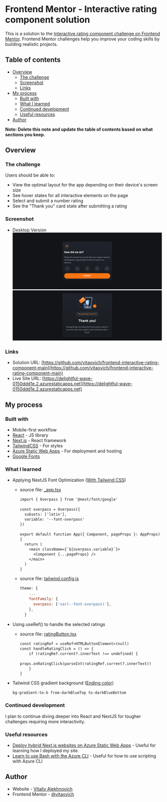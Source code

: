 # Frontend Mentor - Interactive rating component solution

This is a solution to the [Interactive rating component challenge on Frontend Mentor](https://www.frontendmentor.io/challenges/interactive-rating-component-koxpeBUmI). Frontend Mentor challenges help you improve your coding skills by building realistic projects. 

## Table of contents

- [Overview](#overview)
  - [The challenge](#the-challenge)
  - [Screenshot](#screenshot)
  - [Links](#links)
- [My process](#my-process)
  - [Built with](#built-with)
  - [What I learned](#what-i-learned)
  - [Continued development](#continued-development)
  - [Useful resources](#useful-resources)
- [Author](#author)

**Note: Delete this note and update the table of contents based on what sections you keep.**

## Overview

### The challenge

Users should be able to:

- View the optimal layout for the app depending on their device's screen size
- See hover states for all interactive elements on the page
- Select and submit a number rating
- See the "Thank you" card state after submitting a rating

### Screenshot

- Desktop Version
![Desktop](./images/desktop-screenshot.png)
![Desktop Submit](./images/desktop-screenshot-submit.png)

### Links

- Solution URL: [https://github.com/vitaovich/frontend-interactive-rating-component-main](https://github.com/vitaovich/frontend-interactive-rating-component-main)
- Live Site URL: [https://delightful-wave-0150ddd1e.2.azurestaticapps.net](https://delightful-wave-0150ddd1e.2.azurestaticapps.net)

## My process

### Built with

- Mobile-first workflow
- [React](https://reactjs.org/) - JS library
- [Next.js](https://nextjs.org/) - React framework
- [TailwindCSS](https://tailwindcss.com) - For styles
- [Azure Static Web Apps](https://azure.microsoft.com/en-us/products/app-service/static) - For deployment and hosting
- [Google Fonts](https://fonts.google.com/specimen/Overpass)

### What I learned

- Applying NextJS Font Optimization ([With Tailwind CSS](https://nextjs.org/docs/basic-features/font-optimization#with-tailwind-css))

  - source file: [_app.tsx](https://github.com/vitaovich/frontend-interactive-rating-component-main/blob/main/pages/_app.tsx)
    ```tsx
    import { Overpass } from '@next/font/google'

    const overpass = Overpass({
      subsets: ['latin'],
      variable: '--font-overpass'
    })

    export default function App({ Component, pageProps }: AppProps) {
      return (
        <main className={`${overpass.variable}`}>
          <Component {...pageProps} />
        </main>
      )
    }
    ```
  - source file: [tailwind.config.js](https://github.com/vitaovich/frontend-interactive-rating-component-main/blob/main/tailwind.config.js)
    ```js
    theme: {
        ...
        fontFamily: {
          overpass: ['var(--font-overpass)'],
        },
      }
    ```

- Using useRef() to handle the selected ratings
  - source file: [ratingButton.tsx](https://github.com/vitaovich/frontend-interactive-rating-component-main/blob/main/components/ratingButton.tsx)
    ```tsx
    const ratingRef = useRef<HTMLButtonElement>(null)
    const handleRatingClick = () => {
        if (ratingRef.current?.innerText !== undefined) {
            props.onRatingClick(parseInt(ratingRef.current?.innerText))
        }
    }
    ```

- Tailwind CSS gradient background ([Ending color](https://tailwindcss.com/docs/gradient-color-stops#ending-color))

  ```css
  bg-gradient-to-b from-darkBlueTop to-darkBlueBottom
  ```

### Continued development

I plan to continue diving deeper into React and NextJS for tougher challenges requiring more interactivity.

### Useful resources

- [Deploy hybrid Next.js websites on Azure Static Web Apps](https://learn.microsoft.com/en-us/azure/static-web-apps/deploy-nextjs-hybrid) - Useful for learning how I deployed my site.
- [Learn to use Bash with the Azure CLI](https://learn.microsoft.com/en-us/cli/azure/azure-cli-learn-bash) - Useful for how to use scripting with Azure CLI

## Author

- Website - [Vitaliy Alekhnovich](https://www.vitoal.com)
- Frontend Mentor - [@vitaovich](https://www.frontendmentor.io/profile/vitaovich)
